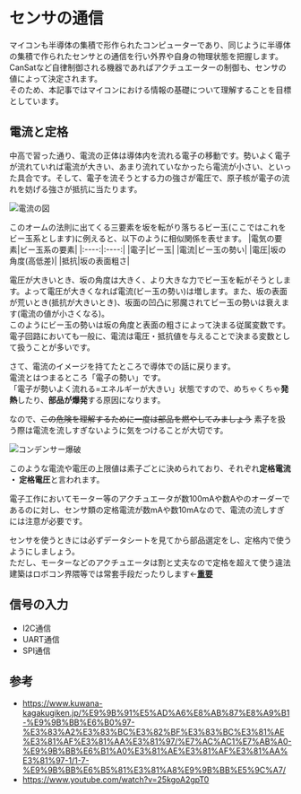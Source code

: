 # センサの通信

マイコンも半導体の集積で形作られたコンピューターであり、同じように半導体の集積で作られたセンサとの通信を行い外界や自身の物理状態を把握します。CanSatなど自律制御される機器であればアクチュエーターの制御も、センサの値によって決定されます。  
そのため、本記事ではマイコンにおける情報の基礎について理解することを目標としています。

## 電流と定格

中高で習った通り、電流の正体は導体内を流れる電子の移動です。勢いよく電子が流れていれば電流が大きい、あまり流れていなかったら電流が小さい、といった具合です。そして、電子を流そうとする力の強さが電圧で、原子核が電子の流れを妨げる強さが抵抗に当たります。

![電流の図](https://image.jimcdn.com/app/cms/image/transf/dimension=960x10000:format=png/path/sa07fdcab0410c43c/image/ide395796d174cdba/version/1632534935/image.png)

このオームの法則に出てくる三要素を坂を転がり落ちるビー玉(ここではこれをビー玉系とします)に例えると、以下のように相似関係を表せます。
|電気の要素|ビー玉系の要素|
|:----:|:----:|
|電子|ビー玉|
|電流|ビー玉の勢い|
|電圧|坂の角度(高低差)|
|抵抗|坂の表面粗さ|

電圧が大きいとき、坂の角度は大きく、より大きな力でビー玉を転がそうとします。よって電圧が大きくなれば電流(ビー玉の勢い)は増します。また、坂の表面が荒いとき(抵抗が大きいとき)、坂面の凹凸に邪魔されてビー玉の勢いは衰えます(電流の値が小さくなる)。  
このようにビー玉の勢いは坂の角度と表面の粗さによって決まる従属変数です。  
電子回路においても一般に、電流は電圧・抵抗値を与えることで決まる変数として扱うことが多いです。

さて、電流のイメージを持てたところで導体での話に戻ります。  
電流とはつまるところ「電子の勢い」です。  
「電子が勢いよく流れる=エネルギーが大きい」状態ですので、めちゃくちゃ**発熱**したり、**部品が爆発**する原因になります。

なので、<s>この危険を理解するために一度は部品を燃やしてみましょう</s> 素子を扱う際は電流を流しすぎないように気をつけることが大切です。

![コンデンサー爆破](https://img.youtube.com/vi/25kgoA2gpT0/sddefault.jpg)

このような電流や電圧の上限値は素子ごとに決められており、それぞれ**定格電流 ・ 定格電圧**と言われます。

電子工作においてモーター等のアクチュエータが数100mAや数Aやのオーダーであるのに対し、センサ類の定格電流が数mAや数10mAなので、電流の流しすぎには注意が必要です。

センサを使うときには必ずデータシートを見てから部品選定をし、定格内で使うようにしましょう。  
ただし、モーターなどのアクチュエータは割と丈夫なので定格を超えて使う違法建築はロボコン界隈等では常套手段だったりします←<u>**重要**</u>

## 信号の入力

* I2C通信
* UART通信
* SPI通信

## 参考

* https://www.kuwana-kagakugiken.jp/%E9%9B%91%E5%AD%A6%E8%AB%87%E8%A9%B1-%E9%9B%BB%E6%B0%97-%E3%83%A2%E3%83%BC%E3%82%BF%E3%83%BC%E3%81%AE%E3%81%AF%E3%81%AA%E3%81%97/%E7%AC%AC1%E7%AB%A0-%E9%9B%BB%E6%B1%A0%E3%81%AE%E3%81%AF%E3%81%AA%E3%81%97-1/1-7-%E9%9B%BB%E6%B5%81%E3%81%A8%E9%9B%BB%E5%9C%A7/
* https://www.youtube.com/watch?v=25kgoA2gpT0